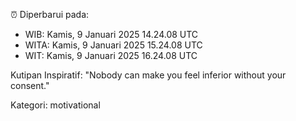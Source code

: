 ⏰ Diperbarui pada:
- WIB: Kamis, 9 Januari 2025 14.24.08 UTC
- WITA: Kamis, 9 Januari 2025 15.24.08 UTC
- WIT: Kamis, 9 Januari 2025 16.24.08 UTC

Kutipan Inspiratif:
"Nobody can make you feel inferior without your consent."


Kategori: motivational

